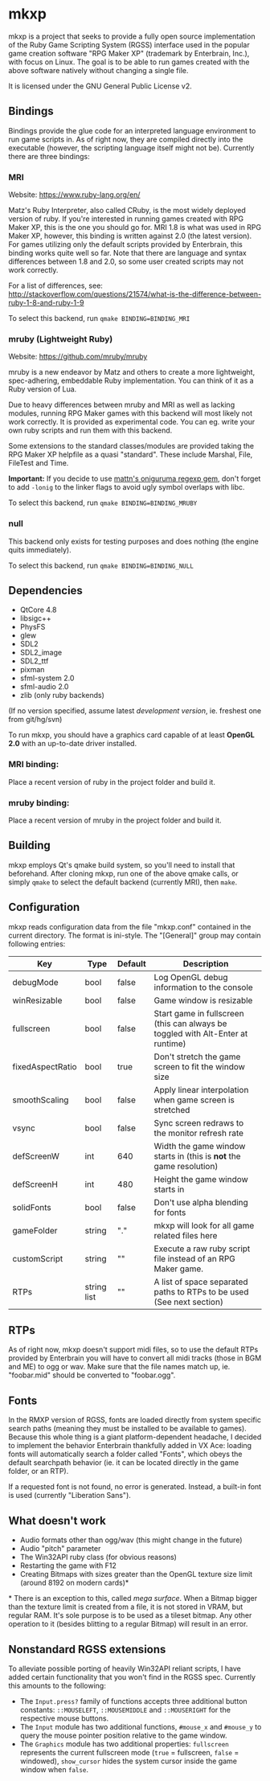 # mkxp

mkxp is a project that seeks to provide a fully open source implementation of the Ruby Game Scripting System (RGSS) interface used in the popular game creation software "RPG Maker XP" (trademark by Enterbrain, Inc.), with focus on Linux. The goal is to be able to run games created with the above software natively without changing a single file.

It is licensed under the GNU General Public License v2.

## Bindings
Bindings provide the glue code for an interpreted language environment to run game scripts in. As of right now, they are compiled directly into the executable (however, the scripting language itself might not be). Currently there are three bindings:

### MRI
Website: https://www.ruby-lang.org/en/

Matz's Ruby Interpreter, also called CRuby, is the most widely deployed version of ruby. If you're interested in running games created with RPG Maker XP, this is the one you should go for. MRI 1.8 is what was used in RPG Maker XP, however, this binding is written against 2.0 (the latest version). For games utilizing only the default scripts provided by Enterbrain, this binding works quite well so far. Note that there are language and syntax differences between 1.8 and 2.0, so some user created scripts may not work correctly.

For a list of differences, see:
http://stackoverflow.com/questions/21574/what-is-the-difference-between-ruby-1-8-and-ruby-1-9

To select this backend, run `qmake BINDING=BINDING_MRI`

### mruby (Lightweight Ruby)
Website: https://github.com/mruby/mruby

mruby is a new endeavor by Matz and others to create a more lightweight, spec-adhering, embeddable Ruby implementation. You can think of it as a Ruby version of Lua.

Due to heavy differences between mruby and MRI as well as lacking modules, running RPG Maker games with this backend will most likely not work correctly. It is provided as experimental code. You can eg. write your own ruby scripts and run them with this backend.

Some extensions to the standard classes/modules are provided taking the RPG Maker XP helpfile as a quasi "standard". These include Marshal, File, FileTest and Time.

**Important:** If you decide to use [mattn's oniguruma regexp gem](https://github.com/mattn/mruby-onig-regexp), don't forget to add `-lonig` to the linker flags to avoid ugly symbol overlaps with libc.

To select this backend, run `qmake BINDING=BINDING_MRUBY`

### null
This backend only exists for testing purposes and does nothing (the engine quits immediately).

To select this backend, run `qmake BINDING=BINDING_NULL`

## Dependencies

* QtCore 4.8
* libsigc++
* PhysFS
* glew
* SDL2
* SDL2_image
* SDL2_ttf
* pixman
* sfml-system 2.0
* sfml-audio 2.0
* zlib (only ruby backends)

(If no version specified, assume latest *development version*, ie. freshest one from git/hg/svn)

To run mkxp, you should have a graphics card capable of at least **OpenGL 2.0** with an up-to-date driver installed.
 
### MRI binding:
Place a recent version of ruby in the project folder and build it.

### mruby binding:
Place a recent version of mruby in the project folder and build it.

## Building

mkxp employs Qt's qmake build system, so you'll need to install that beforehand. After cloning mkxp, run one of the above qmake calls, or simply `qmake` to select the default backend (currently MRI), then `make`.

## Configuration

mkxp reads configuration data from the file "mkxp.conf" contained in the current directory. The format is ini-style. The "[General]" group may contain following entries:

| Key              | Type        | Default | Description                                                                     |
| ---------------- | ----------- | ------- | ------------------------------------------------------------------------------- |
| debugMode        | bool        | false   | Log OpenGL debug information to the console                                     |
| winResizable     | bool        | false   | Game window is resizable                                                        |
| fullscreen       | bool        | false   | Start game in fullscreen (this can always be toggled with Alt-Enter at runtime) |
| fixedAspectRatio | bool        | true    | Don't stretch the game screen to fit the window size                            |
| smoothScaling    | bool        | false   | Apply linear interpolation when game screen is stretched                        |
| vsync            | bool        | false   | Sync screen redraws to the monitor refresh rate                                 |
| defScreenW       | int         | 640     | Width the game window starts in (this is **not** the game resolution)           |
| defScreenH       | int         | 480     | Height the game window starts in                                                |
| solidFonts       | bool        | false   | Don't use alpha blending for fonts                                              |
| gameFolder       | string      | "."     | mkxp will look for all game related files here                                  |
| customScript     | string      | ""      | Execute a raw ruby script file instead of an RPG Maker game.                    |
| RTPs             | string list | ""      | A list of space separated paths to RTPs to be used (See next section)           |

## RTPs

As of right now, mkxp doesn't support midi files, so to use the default RTPs provided by Enterbrain you will have to convert all midi tracks (those in BGM and ME) to ogg or wav. Make sure that the file names match up, ie. "foobar.mid" should be converted to "foobar.ogg".

## Fonts

In the RMXP version of RGSS, fonts are loaded directly from system specific search paths (meaning they must be installed to be available to games). Because this whole thing is a giant platform-dependent headache, I decided to implement the behavior Enterbrain thankfully added in VX Ace: loading fonts will automatically search a folder called "Fonts", which obeys the default searchpath behavior (ie. it can be located directly in the game folder, or an RTP).

If a requested font is not found, no error is generated. Instead, a built-in font is used (currently "Liberation Sans").

## What doesn't work

* Audio formats other than ogg/wav (this might change in the future)
* Audio "pitch" parameter
* The Win32API ruby class (for obvious reasons)
* Restarting the game with F12
* Creating Bitmaps with sizes greater than the OpenGL texture size limit (around 8192 on modern cards)*

\* There is an exception to this, called *mega surface*. When a Bitmap bigger than the texture limit is created from a file, it is not stored in VRAM, but regular RAM. It's sole purpose is to be used as a tileset bitmap. Any other operation to it (besides blitting to a regular Bitmap) will result in an error.

## Nonstandard RGSS extensions

To alleviate possible porting of heavily Win32API reliant scripts, I have added certain functionality that you won't find in the RGSS spec. Currently this amounts to the following:

* The `Input.press?` family of functions accepts three additional button constants: `::MOUSELEFT`, `::MOUSEMIDDLE` and `::MOUSERIGHT` for the respective mouse buttons.
* The `Input` module has two additional functions, `#mouse_x` and `#mouse_y` to query the mouse pointer position relative to the game window.
* The `Graphics` module has two additional properties: `fullscreen` represents the current fullscreen mode (`true` = fullscreen, `false` = windowed), `show_cursor` hides the system cursor inside the game window when `false`.

